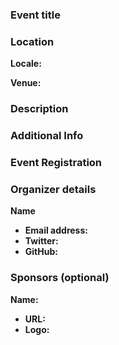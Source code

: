 ### Event title

### Location

**Locale:**

**Venue:**

### Description

### Additional Info

### Event Registration

### Organizer details

**Name**

* **Email address:**
* **Twitter:**
* **GitHub:**

### Sponsors (optional)

**Name:**

* **URL:**
* **Logo:**

